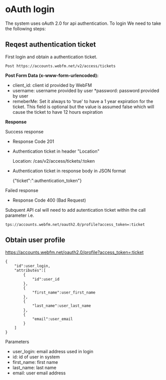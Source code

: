 oAuth login
===========

The system uses oAuth 2.0 for api authentication.  To login We need to take the following steps:

Reqest authentication ticket
----------------------------

First login and obtain a authentication ticket.

    Post https://accounts.webfm.net/v2/access/tickets

**Post Form Data (x-www-form-urlencoded):**

* client_id: client id provided by WebFM
* username: username provided by user
*password: password provided by user
* remeberMe: Set it always to 'true' to have a 1 year expiration for the ticket. 
This field is optional but the value is assumed false which will cause the ticket to have 12 hours expiration

**Response**

Success response

* Response Code 201
* Authentication ticket in header "Location"

    Location: <host>/cas/v2/access/tickets/:token

* Authentication ticket in response body in JSON format

    {"ticket":":authentication_token"}

Failed response

* Response Code 400 (Bad Request)

Subquent API cal will need to add autentication ticket within the call parameter i.e.

    tps://accounts.webfm.net/oauth2.0/profile?access_token=:ticket

Obtain user profile
-------------------

https://accounts.webfm.net/oauth2.0/profile?access_token=:ticket

    {
        "id":user_login,
        "attributes":[
            {
                "id":user_id
            },
            {
                "first_name":user_first_name
            },
            {
                "last_name":user_last_name
            },
            {
                "email":user_email
            }
        ]
    }

Parameters

* user_login: email address used in login
* id: id of user in system
* first_name: first name
* last_name: last name
* email: user email address

